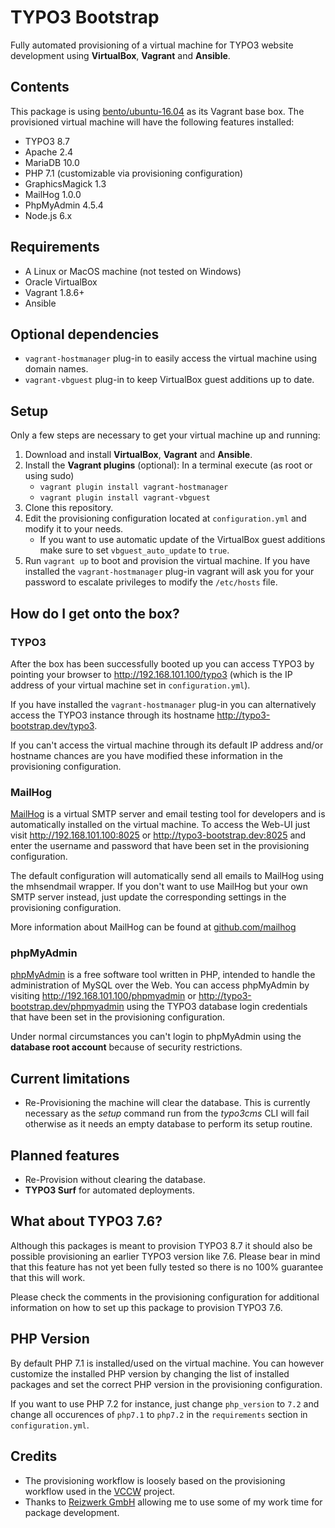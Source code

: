 # TYPO3 Bootstrap

Fully automated provisioning of a virtual machine for TYPO3 website development using **VirtualBox**, **Vagrant** and **Ansible**.

## Contents

This package is using [bento/ubuntu-16.04](https://app.vagrantup.com/bento/boxes/ubuntu-16.04) as its Vagrant base box. The provisioned virtual machine will have the following features installed:

* TYPO3 8.7
* Apache 2.4
* MariaDB 10.0
* PHP 7.1 (customizable via provisioning configuration)
* GraphicsMagick 1.3
* MailHog 1.0.0
* PhpMyAdmin 4.5.4
* Node.js 6.x

## Requirements

* A Linux or MacOS machine (not tested on Windows)
* Oracle VirtualBox
* Vagrant 1.8.6+
* Ansible

## Optional dependencies

* `vagrant-hostmanager` plug-in to easily access the virtual machine using domain names.
* `vagrant-vbguest` plug-in to keep VirtualBox guest additions up to date.

## Setup

Only a few steps are necessary to get your virtual machine up and running:

1. Download and install **VirtualBox**, **Vagrant** and **Ansible**.
2. Install the **Vagrant plugins** (optional): In a terminal execute (as root or using sudo)
    - `vagrant plugin install vagrant-hostmanager`
    - `vagrant plugin install vagrant-vbguest`
3. Clone this repository.
4. Edit the provisioning configuration located at `configuration.yml` and modify it to your needs.
    - If you want to use automatic update of the VirtualBox guest additions make sure to set `vbguest_auto_update` to `true`.
5. Run `vagrant up` to boot and provision the virtual machine. If you have installed the `vagrant-hostmanager` plug-in vagrant will ask you for your password to escalate privileges to modify the `/etc/hosts` file.

## How do I get onto the box?

### TYPO3

After the box has been successfully booted up you can access TYPO3 by pointing your browser to http://192.168.101.100/typo3 (which is the IP address of your virtual machine set in `configuration.yml`).

If you have installed the `vagrant-hostmanager` plug-in you can alternatively access the TYPO3 instance through its hostname http://typo3-bootstrap.dev/typo3.

If you can't access the virtual machine through its default IP address and/or hostname chances are you have modified these information in the provisioning configuration.

### MailHog

[MailHog](https://github.com/mailhog/MailHog) is a virtual SMTP server and email testing tool for developers and is automatically installed on the virtual machine. To access the Web-UI just visit http://192.168.101.100:8025 or http://typo3-bootstrap.dev:8025 and enter the username and password that have been set in the provisioning configuration.

The default configuration will automatically send all emails to MailHog using the mhsendmail wrapper. If you don't want to use MailHog but your own SMTP server instead, just update the corresponding settings in the provisioning configuration.

More information about MailHog can be found at [github.com/mailhog](https://github.com/mailhog/MailHog)

### phpMyAdmin

[phpMyAdmin](https://www.phpmyadmin.net/) is a free software tool written in PHP, intended to handle the administration of MySQL over the Web. You can access phpMyAdmin by visiting http://192.168.101.100/phpmyadmin or http://typo3-bootstrap.dev/phpmyadmin using the TYPO3 database login credentials that have been set in the provisioning configuration.

Under normal circumstances you can't login to phpMyAdmin using the **database root account** because of security restrictions.

## Current limitations

* Re-Provisioning the machine will clear the database. This is currently necessary as the *setup* command run from the *typo3cms* CLI will fail otherwise as it needs an empty database to perform its setup routine.

## Planned features

* Re-Provision without clearing the database.
* **TYPO3 Surf** for automated deployments.

## What about TYPO3 7.6?

Although this packages is meant to provision TYPO3 8.7 it should also be possible provisioning an earlier TYPO3 version like 7.6. Please bear in mind that this feature has not yet been fully tested so there is no 100% guarantee that this will work.

Please check the comments in the provisioning configuration for additional information on how to set up this package to provision TYPO3 7.6.

## PHP Version

By default PHP 7.1 is installed/used on the virtual machine. You can however customize the installed PHP version by changing the list of installed packages and set the correct PHP version in the provisioning configuration.

If you want to use PHP 7.2 for instance, just change `php_version` to `7.2` and change all occurences of `php7.1` to `php7.2` in the `requirements` section in `configuration.yml`.

## Credits

* The provisioning workflow is loosely based on the provisioning workflow used in the [VCCW](https://github.com/vccw-team/vccw) project.
* Thanks to [Reizwerk GmbH](https://www.reizwerk.com) allowing me to use some of my work time for package development.
